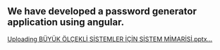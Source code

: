 ## We have developed a password generator application using angular.
[Uploading BÜYÜK ÖLÇEKLİ SİSTEMLER İÇİN SİSTEM MİMARİSİ.pptx…]()
